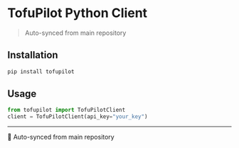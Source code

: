 # TofuPilot Python Client

> Auto-synced from main repository

## Installation
```bash
pip install tofupilot
```

## Usage
```python
from tofupilot import TofuPilotClient
client = TofuPilotClient(api_key="your_key")
```

---
🤖 Auto-synced from main repository
